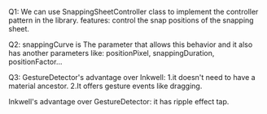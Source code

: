 Q1:
We can use SnappingSheetController class to implement the controller pattern in the library.
features:
control the snap positions of the snapping sheet.

Q2:
snappingCurve is The parameter that allows this behavior
and it also has another parameters like:
positionPixel, snappingDuration, positionFactor...

Q3:
GestureDetector's advantage over Inkwell:
1.it doesn't need to have a material ancestor.
2.It offers gesture events like dragging.

Inkwell's advantage over GestureDetector:
it has ripple effect tap.
